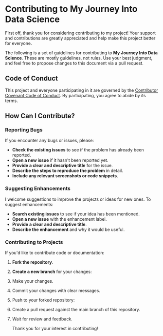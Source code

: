 # Contributing to My Journey Into Data Science

First off, thank you for considering contributing to my project! Your support and contributions are greatly appreciated and help make this project better for everyone.

The following is a set of guidelines for contributing to **My Journey Into Data Science**. These are mostly guidelines, not rules. Use your best judgment, and feel free to propose changes to this document via a pull request.

## Code of Conduct

This project and everyone participating in it are governed by the [Contributor Covenant Code of Conduct](CODE_OF_CONDUCT.md). By participating, you agree to abide by its terms.

## How Can I Contribute?

### Reporting Bugs

If you encounter any bugs or issues, please:

- **Check the existing issues** to see if the problem has already been reported.
- **Open a new issue** if it hasn't been reported yet.
- **Provide a clear and descriptive title** for the issue.
- **Describe the steps to reproduce the problem** in detail.
- **Include any relevant screenshots or code snippets**.

### Suggesting Enhancements

I welcome suggestions to improve the projects or ideas for new ones. To suggest enhancements:

- **Search existing issues** to see if your idea has been mentioned.
- **Open a new issue** with the enhancement label.
- **Provide a clear and descriptive title**.
- **Describe the enhancement** and why it would be useful.

### Contributing to Projects

If you'd like to contribute code or documentation:

1. **Fork the repository**.

2. **Create a new branch** for your changes:

3. Make your changes.

4. Commit your changes with clear messages.

5. Push to your forked repository:

6. Create a pull request against the main branch of this repository.

7. Wait for review and feedback.

   Thank you for your interest in contributing!


